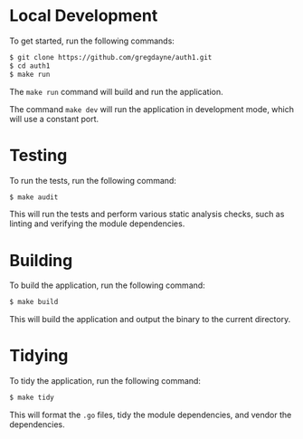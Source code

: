 Local Development
=================

To get started, run the following commands:

```bash
$ git clone https://github.com/gregdayne/auth1.git
$ cd auth1
$ make run
```

The `make run` command will build and run the application.

The command `make dev` will run the application in development mode, which will
use a constant port.


Testing
=======

To run the tests, run the following command:

```bash
$ make audit
```

This will run the tests and perform various static analysis checks, such as
linting and verifying the module dependencies.


Building
========

To build the application, run the following command:

```bash
$ make build
```

This will build the application and output the binary to the current directory.


Tidying
=======

To tidy the application, run the following command:

```bash
$ make tidy
```

This will format the `.go` files, tidy the module dependencies, and vendor the
dependencies.
